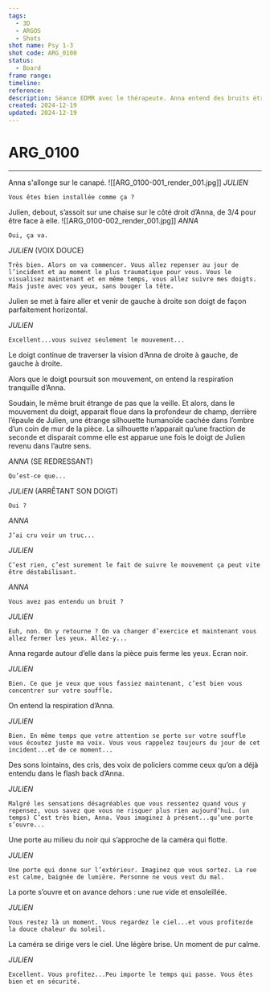 ```yaml
---
tags:
  - 3D
  - ARGOS
  - Shots
shot name: Psy 1-3
shot code: ARG_0100
status:
  - Board
frame range: 
timeline: 
reference: 
description: Séance EDMR avec le thérapeute. Anna entend des bruits étranges. Intérieur du salon. Jour.
created: 2024-12-19
updated: 2024-12-19
---
```


# ARG_0100
---
Anna s'allonge sur le canapé.
![[ARG_0100-001_render_001.jpg]]
*JULIEN* 
```
Vous êtes bien installée comme ça ? 
```

Julien, debout, s’assoit sur une chaise sur le côté droit d’Anna, de 3/4 pour être face à elle. 
![[ARG_0100-002_render_001.jpg]]
*ANNA* 
```
Oui, ça va. 
```
*JULIEN* (VOIX DOUCE) 
```
Très bien. Alors on va commencer. Vous allez repenser au jour de l’incident et au moment le plus traumatique pour vous. Vous le visualisez maintenant et en même temps, vous allez suivre mes doigts. Mais juste avec vos yeux, sans bouger la tête. 
```

Julien se met à faire aller et venir de gauche à droite son doigt de façon parfaitement horizontal. 

*JULIEN* 
```
Excellent...vous suivez seulement le mouvement... 
```

Le doigt continue de traverser la vision d’Anna de droite à gauche, de gauche à droite. 

Alors que le doigt poursuit son mouvement, on entend la respiration tranquille d’Anna. 

Soudain, le même bruit étrange de pas que la veille. Et alors, dans le mouvement du doigt, apparait floue dans la profondeur de champ, derrière l’épaule de Julien, une étrange silhouette humanoïde cachée dans l’ombre d’un coin de mur de la pièce. La silhouette n’apparait qu’une fraction de seconde et disparait comme elle est apparue une fois le doigt de Julien revenu dans l’autre sens. 

*ANNA* (SE REDRESSANT) 
```
Qu’est-ce que... 
```

*JULIEN* (ARRÊTANT SON DOIGT) 
```
Oui ? 
```

*ANNA* 
```
J’ai cru voir un truc... 
```

*JULIEN* 
```
C’est rien, c’est surement le fait de suivre le mouvement ça peut vite être déstabilisant. 
```

*ANNA* 
```
Vous avez pas entendu un bruit ?
```

*JULIEN* 
```
Euh, non. On y retourne ? On va changer d’exercice et maintenant vous allez fermer les yeux. Allez-y... 
```

Anna regarde autour d’elle dans la pièce puis ferme les yeux. Ecran noir. 

*JULIEN* 
```
Bien. Ce que je veux que vous fassiez maintenant, c’est bien vous concentrer sur votre souffle. 
```

On entend la respiration d’Anna. 

*JULIEN* 
```
Bien. En même temps que votre attention se porte sur votre souffle vous écoutez juste ma voix. Vous vous rappelez toujours du jour de cet incident...et de ce moment... 
```

Des sons lointains, des cris, des voix de policiers comme ceux qu’on a déjà entendu dans le flash back d’Anna. 

*JULIEN* 
```
Malgré les sensations désagréables que vous ressentez quand vous y repensez, vous savez que vous ne risquer plus rien aujourd’hui. (un temps) C’est très bien, Anna. Vous imaginez à présent...qu’une porte s’ouvre... 
```

Une porte au milieu du noir qui s’approche de la caméra qui flotte. 

*JULIEN* 
```
Une porte qui donne sur l’extérieur. Imaginez que vous sortez. La rue est calme, baignée de lumière. Personne ne vous veut du mal. 
```

La porte s’ouvre et on avance dehors : une rue vide et ensoleillée. 

*JULIEN* 
```
Vous restez là un moment. Vous regardez le ciel...et vous profitezde la douce chaleur du soleil. 
```

La caméra se dirige vers le ciel. Une légère brise. Un moment de pur calme. 

*JULIEN* 
```
Excellent. Vous profitez...Peu importe le temps qui passe. Vous êtes bien et en sécurité. 
```

